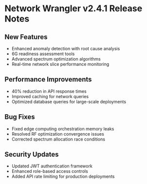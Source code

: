 # Network Wrangler v2.4.1 Release Notes

## New Features
- Enhanced anomaly detection with root cause analysis
- 6G readiness assessment tools
- Advanced spectrum optimization algorithms
- Real-time network slice performance monitoring

## Performance Improvements
- 40% reduction in API response times
- Improved caching for network queries
- Optimized database queries for large-scale deployments

## Bug Fixes
- Fixed edge computing orchestration memory leaks
- Resolved RF optimization convergence issues
- Corrected spectrum allocation race conditions

## Security Updates
- Updated JWT authentication framework
- Enhanced role-based access controls
- Added API rate limiting for production deployments
